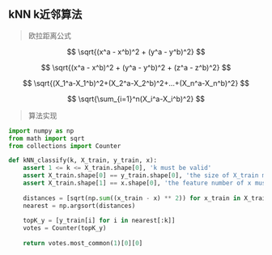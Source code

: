 ## kNN  k近邻算法

> 欧拉距离公式

$$
\sqrt{(x^a - x^b)^2 + (y^a - y^b)^2}
$$

$$
\sqrt{(x^a - x^b)^2 + (y^a - y^b)^2 + (z^a - z^b)^2}
$$

$$
\sqrt{(X_1^a-X_1^b)^2+(X_2^a-X_2^b)^2+...+(X_n^a-X_n^b)^2}
$$

$$
\sqrt{\sum_{i=1}^n(X_i^a-X_i^b)^2}
$$

> 算法实现

```python
import numpy as np
from math import sqrt
from collections import Counter

def kNN_classify(k, X_train, y_train, x):
    assert 1 <= k <= X_train.shape[0], 'k must be valid'
    assert X_train.shape[0] == y_train.shape[0], 'the size of X_train must equal to the size of y_train'
    assert X_train.shape[1] == x.shape[0], 'the feature number of x must be equal to X_train'
    
    distances = [sqrt(np.sum((x_train - x) ** 2)) for x_train in X_train]
    nearest = np.argsort(distances)
    
    topK_y = [y_train[i] for i in nearest[:k]]
    votes = Counter(topK_y)
    
    return votes.most_common(1)[0][0]
```



